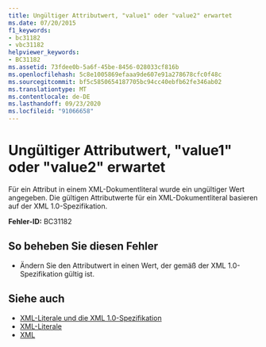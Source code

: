 ```yaml
---
title: Ungültiger Attributwert, "value1" oder "value2" erwartet
ms.date: 07/20/2015
f1_keywords:
- bc31182
- vbc31182
helpviewer_keywords:
- BC31182
ms.assetid: 73fdee0b-5a6f-45be-8456-028033cf816b
ms.openlocfilehash: 5c8e1005869efaaa9de607e91a278678cfc0f48c
ms.sourcegitcommit: bf5c5850654187705bc94cc40ebfb62fe346ab02
ms.translationtype: MT
ms.contentlocale: de-DE
ms.lasthandoff: 09/23/2020
ms.locfileid: "91066658"
---
```

# <a name="attribute-value-is-not-valid-expecting-value1-or-value2"></a>Ungültiger Attributwert, "value1" oder "value2" erwartet

Für ein Attribut in einem XML-Dokumentliteral wurde ein ungültiger Wert angegeben. Die gültigen Attributwerte für ein XML-Dokumentliteral basieren auf der XML 1.0-Spezifikation.  
  
 **Fehler-ID:** BC31182  
  
## <a name="to-correct-this-error"></a>So beheben Sie diesen Fehler  
  
- Ändern Sie den Attributwert in einen Wert, der gemäß der XML 1.0-Spezifikation gültig ist.  
  
## <a name="see-also"></a>Siehe auch

- [XML-Literale und die XML 1.0-Spezifikation](../programming-guide/language-features/xml/xml-literals-and-the-xml-1-0-specification.md)
- [XML-Literale](../language-reference/xml-literals/index.md)
- [XML](../programming-guide/language-features/xml/index.md)
